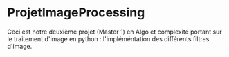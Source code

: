 # ProjetImageProcessing
Ceci est notre deuxième projet (Master 1) en Algo et complexité portant sur le traitement d'image en python : l'impléméntation des différents filtres d'image.
